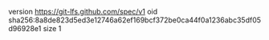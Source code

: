 version https://git-lfs.github.com/spec/v1
oid sha256:8a8de823d5ed3e12746a62ef169bcf372be0ca44f0a1236abc35df05d96928e1
size 1
